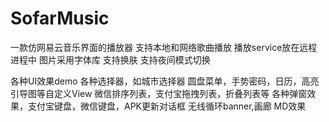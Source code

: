 # SofarMusic
一款仿网易云音乐界面的播放器
支持本地和网络歌曲播放
播放service放在远程进程中
图片采用字体库
支持换肤
支持夜间模式切换


各种UI效果demo
各种选择器，如城市选择器
圆盘菜单，手势密码，日历，高亮引导图等自定义View
微信排序列表，支付宝拖拽列表，折叠列表等
各种弹窗效果，支付宝键盘，微信键盘，APK更新对话框
无线循环banner,画廊
MD效果

